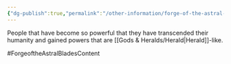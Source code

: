 ```yaml
---
{"dg-publish":true,"permalink":"/other-information/forge-of-the-astral-blades/ascended-ones/","updated":"2025-06-10T19:10:49.780+01:00"}
---
```


People that have become so powerful that they have transcended their humanity and gained powers that are [[Gods & Heralds/Herald\|Herald]]-like. 

#ForgeoftheAstralBladesContent